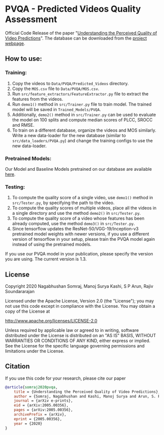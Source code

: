 # PVQA - Predicted Videos Quality Assessment
Official Code Release of the paper "[Understanding the Perceived Quality of Video Predictions](https://arxiv.org/abs/2005.00356)".
The database can be downloaded from the [project webpage](https://nagabhushansn95.github.io/publications/2020/pvqa.html).

## How to use:
### Training:
1. Copy the videos to `Data/PVQA/Predicted_Videos` directory.
2. Copy the `MOS.csv` file to `Data/PVQA/MOS.csv`.
3. Run `src/feature_extractors/FeatureExtractor.py` file to extract the features from the videos.
4. Run `demo1()` method in `src/Trainer.py` file to train model. The trained model will be saved in `Trained_Models/PVQA`.
5. Additionally, `demo2()` method in `src/Trainer.py` can be used to evaluate the model on 100 splits and compute median scores of PLCC, SROCC and RMSE.
6. To train on a different database, organize the videos and MOS similarly. Write a new data-loader for the new database (similar to `src/data_loaders/PVQA.py`) and change the training configs to use the new data-loader.

### Pretrained Models:
Our Model and Baseline Models pretrained on our database are available [here](https://drive.google.com/drive/folders/16cxow_Yf4peFedHCXS8EyvZ07OQ9AMEm?usp=sharing).

### Testing:
1. To compute the quality score of a single video, use `demo1()` method in `src/Tester.py`, by specifying the path to the video.
2. To compute the quality scores of multiple videos, place all the videos in a single directory and use the method `demo2()` in `src/Tester.py`.
3. To compute the quality score of a video whose features has been already computed, use the method `demo3()` in `src/Tester.py`.
4. Since tensorflow updates the ResNet-50/VGG-19/Inception-v3 pretrained model weights with newer versions, if you use a different version of tensorflow in your setup, please train the PVQA model again instead of using the pretrained models.

If you use our PVQA model in your publication, please specify the version you are using. The current version is 1.3.

## License
Copyright 2020 Nagabhushan Somraj, Manoj Surya Kashi, S P Arun, Rajiv Soundararajan

Licensed under the Apache License, Version 2.0 (the "License");
you may not use this code except in compliance with the License.
You may obtain a copy of the License at

   http://www.apache.org/licenses/LICENSE-2.0

Unless required by applicable law or agreed to in writing, software
distributed under the License is distributed on an "AS IS" BASIS,
WITHOUT WARRANTIES OR CONDITIONS OF ANY KIND, either express or implied.
See the License for the specific language governing permissions and
limitations under the License.

## Citation
If you use this code for your research, please cite our paper

```bibtex
@article{somraj2020pvqa,
    title = {Understanding the Perceived Quality of Video Predictions},
    author = {Somraj, Nagabhushan and Kashi, Manoj Surya and Arun, S. P. and Soundararajan, Rajiv},
    journal = {arXiv e-prints},
    eid = {arXiv:2005.00356},
    pages = {arXiv:2005.00356},
    archivePrefix = {arXiv},
    eprint = {2005.00356},
    year = {2020}
}
```
